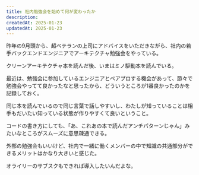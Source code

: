```yaml
---
title: 社内勉強会を始めて何が変わったか
description: 
createdAt: 2025-01-23
updatedAt: 2025-01-23
---
```


昨年の9月頭から、超ベテランの上司にアドバイスをいただきながら、社内の若手バックエンドエンジニアでアーキテクチャ勉強会をやっている。

クリーンアーキテクチャ本を読んだ後、いまはミノ駆動本を読んでいる。

最近は、勉強会に参加しているエンジニアとペアプロする機会があって、節々で勉強会やってて良かったなと思ったから、どういうところが1番良かったのかを記録しておく。

同じ本を読んでいるので同じ言葉で話しやすいし、わたしが知っていることは相手もだいたい知っている状態が作りやすくて良いということ。

コードの書き方にしても、「あ、これあの本で読んだアンチパターンじゃん」みたいなところがスムーズに意思疎通できる。

外部の勉強会もいいけど、社内で一緒に働くメンバーの中で知識の共通部分ができるメリットはかなり大きいと感じた。

オライリーのサブスクもできれば導入したいんだよな。

